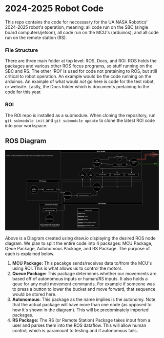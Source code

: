 # 2024-2025 Robot Code
This repo contains the code for neccessary for the UA NASA Robotics' 2024-2025 robot's operation, meaning: all code run on the SBC (single board computers/jetson), all code run on the MCU's (arduinos), and all code run on the remote station (RS).

### File Structure
There are three main folder at top level: ROS, Docs, and ROI. ROS holds the packages and various other ROS focus programs, so stuff running on the SBC and RS. The other 'ROI' is used for code not pretaining to ROS, but still critical to robot operation. An example would be the code running on the arduinos. An example of what would *not* go here is code for the test robot, or website. Lastly, the Docs folder which is documents pretaining to the code for this year.

### ROI
The ROI repo is installed as a submodule. When cloning the repository, run `git submodule init` and `git submodule update` to clone the latest ROI code into your workspace.

## ROS Diagram

![Image Didn't Load :(](./Docs/ROS_Flowchart.png "ROS Diagram")

Above is a Diagram created using draw.io displaying the desired ROS node diagram. We plan to split the entire code into 4 packages: MCU Package, Qeue Package, Autonomous Package, and RS Package. The purpose of each is explained below.
1. **MCU Package:** This pacakge sends/receives data to/from the MCU's using ROI. This is what allows us to control the motors.
2. **Queue Package:** This package determines whether our movements are based off of autonomous inputs or human/RS inputs. It also holds a qeue for any multi movement commands. For example if someone was to press a button to lower the bucket and move forward, that sequence would be stored here.
3. **Autonomous:** This package as the name implies is the autonomy. Note that the actual package will have more than one node (as opposed to how it's shown in the diagram). This will be predominately imported packages.
4. **RS Package:** The RS (or Remote Station) Package takes input from a user and parses them into the ROS dataflow. This will allow human control, which is paramount to testing and if autonomous fails.